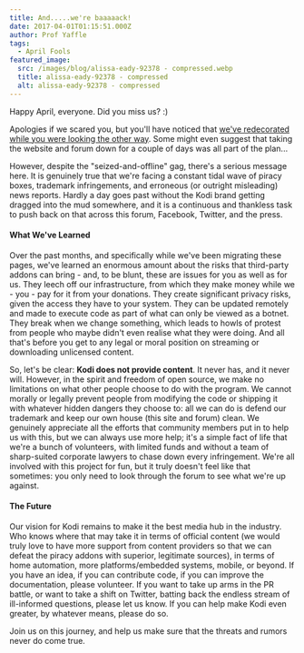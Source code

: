 ```yaml
---
title: And.....we're baaaaack!
date: 2017-04-01T01:15:51.000Z
author: Prof Yaffle
tags:
  - April Fools
featured_image:
  src: /images/blog/alissa-eady-92378 - compressed.webp
  title: alissa-eady-92378 - compressed
  alt: alissa-eady-92378 - compressed
---
```

Happy April, everyone. Did you miss us? :)

Apologies if we scared you, but you'll have noticed that [we've redecorated while you were looking the other way](/article/we-have-new-website). Some might even suggest that taking the website and forum down for a couple of days was all part of the plan...

However, despite the "seized-and-offline" gag, there's a serious message here. It is genuinely true that we're facing a constant tidal wave of piracy boxes, trademark infringements, and erroneous (or outright misleading) news reports. Hardly a day goes past without the Kodi brand getting dragged into the mud somewhere, and it is a continuous and thankless task to push back on that across this forum, Facebook, Twitter, and the press.

#### What We've Learned

Over the past months, and specifically while we've been migrating these pages, we've learned an enormous amount about the risks that third-party addons can bring - and, to be blunt, these are issues for you as well as for us. They leech off our infrastructure, from which they make money while we - you - pay for it from your donations. They create significant privacy risks, given the access they have to your system. They can be updated remotely and made to execute code as part of what can only be viewed as a botnet. They break when we change something, which leads to howls of protest from people who maybe didn't even realise what they were doing. And all that's before you get to any legal or moral position on streaming or downloading unlicensed content.

So, let's be clear: **Kodi does not provide content**. It never has, and it never will. However, in the spirit and freedom of open source, we make no limitations on what other people choose to do with the program. We cannot morally or legally prevent people from modifying the code or shipping it with whatever hidden dangers they choose to: all we can do is defend our trademark and keep our own house (this site and forum) clean. We genuinely appreciate all the efforts that community members put in to help us with this, but we can always use more help; it's a simple fact of life that we're a bunch of volunteers, with limited funds and without a team of sharp-suited corporate lawyers to chase down every infringement. We're all involved with this project for fun, but it truly doesn't feel like that sometimes: you only need to look through the forum to see what we're up against.

#### The Future

Our vision for Kodi remains to make it the best media hub in the industry. Who knows where that may take it in terms of official content (we would truly love to have more support from content providers so that we can defeat the piracy addons with superior, legitimate sources), in terms of home automation, more platforms/embedded systems, mobile, or beyond. If you have an idea, if you can contribute code, if you can improve the documentation, please volunteer. If you want to take up arms in the PR battle, or want to take a shift on Twitter, batting back the endless stream of ill-informed questions, please let us know. If you can help make Kodi even greater, by whatever means, please do so.

Join us on this journey, and help us make sure that the threats and rumors never do come true.